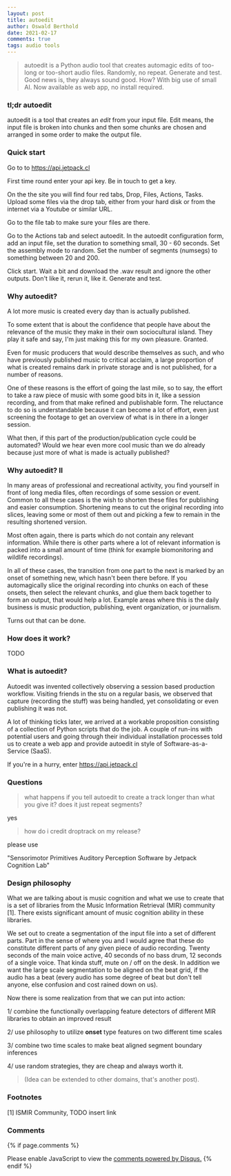 ```yaml
---
layout: post
title: autoedit
author: Oswald Berthold
date: 2021-02-17
comments: true
tags: audio tools
---
```


> autoedit is a Python audio tool that creates automagic edits of
> too-long or too-short audio files. Randomly, no repeat. Generate and
> test. Good news is, they always sound good. How? With big use of
> small AI. Now available as web app, no install required.

### tl;dr autoedit

autoedit is a tool that creates an *edit* from your input file. Edit
means, the input file is broken into chunks and then some chunks are
chosen and arranged in some order to make the output file.

### Quick start

Go to to <https://api.jetpack.cl>

First time round enter your api key. Be in touch to get a key.

On the the site you will find four red tabs, Drop, Files, Actions,
Tasks. Upload some files via the drop tab, either from your hard disk
or from the internet via a Youtube or similar URL.

Go to the file tab to make sure your files are there.

Go to the Actions tab and select autoedit. In the autoedit
configuration form, add an input file, set the duration to something
small, 30 - 60 seconds. Set the assembly mode to random. Set the
number of segments (numsegs) to something between 20 and 200.

Click start. Wait a bit and download the .wav result and ignore the
other outputs. Don't like it, rerun it, like it. Generate and test.

### Why autoedit?

A lot more music is created every day than is actually published.

To some extent that is about the confidence that people have about the
relevance of the music they make in their own sociocultural
island. They play it safe and say, I'm just making this for my own
pleasure. Granted.

Even for music producers that would describe themselves as such, and
who have previously published music to critical acclaim, a large
proportion of what is created remains dark in private storage and is
not published, for a number of reasons.

One of these reasons is the effort of going the last mile, so to say,
the effort to take a raw piece of music with some good bits in it,
like a session recording, and from that make refined and publishable
form. The reluctance to do so is understandable because it can become
a lot of effort, even just screening the footage to get an overview of
what is in there in a longer session.

What then, if this part of the production/publication cycle could be
automated? Would we hear even more cool music than we do already
because just more of what is made is actually published?

### Why autoedit? II

In many areas of professional and recreational activity, you find
yourself in front of long media files, often recordings of some
session or event. Common to all these cases is the wish to shorten
these files for publishing and easier consumption. Shortening means to
cut the original recording into slices, leaving some or most of them
out and picking a few to remain in the resulting shortened version.

Most often again, there is parts which do not contain any relevant
information. While there is other parts where a lot of relevant
information is packed into a small amount of time (think for example
biomonitoring and wildlife recordings).

In all of these cases, the transition from one part to the next is
marked by an onset of something new, which hasn't been there
before. If you automagically slice the original recording into chunks
on each of these onsets, then select the relevant chunks, and glue
them back together to form an output, that would help a lot. Example
areas where this is the daily business is music production,
publishing, event organization, or journalism.

Turns out that can be done.

### How does it work?

TODO

### What is autoedit?

Autoedit was invented collectively observing a session based
production workflow. Visiting friends in the stu on a regular basis,
we observed that capture (recording the stuff) was being handled, yet
consolidating or even publishing it was not.

A lot of thinking ticks later, we arrived at a workable proposition
consisting of a collection of Python scripts that do the job. A couple
of run-ins with potential users and going through their individual
installation processes told us to create a web app and provide
autoedit in style of Software-as-a-Service (SaaS).

If you're in a hurry, enter <https://api.jetpack.cl>

### Questions

> what happens if you tell autoedit to create a track longer than what
> you give it? does it just repeat segments?

yes

> how do i credit droptrack on my release?

please use

"Sensorimotor Primitives Auditory Perception Software by Jetpack Cognition Lab"

### Design philosophy

What we are talking about is music cognition and what we use to create
that is a set of libraries from the Music Information Retrieval (MIR)
community [1]. There exists significant amount of music cognition
ability in these libraries.

We set out to create a segmentation of the input file into a set of
different parts. Part in the sense of where you and I would agree that
these do constitute different parts of any given piece of audio
recording. Twenty seconds of the main voice active, 40 seconds of no
bass drum, 12 seconds of a single voice. That kinda stuff, mute on /
off on the desk. In addition we want the large scale segmentation to
be aligned on the beat grid, if the audio has a beat (every audio has
some degree of beat but don't tell anyone, else confusion and cost
rained down on us).

Now there is some realization from that we can put into action:

1/ combine the functionally overlapping feature detectors of different
MIR libraries to obtain an improved result

2/ use philosophy to utilize **onset** type features on two different
time scales

3/ combine two time scales to make beat aligned segment boundary
inferences

4/ use random strategies, they are cheap and always worth it. 

> (Idea can be extended to other domains, that's another post).



### Footnotes

[1] ISMIR Community, TODO insert link

### Comments

{% if page.comments %}
<div id="disqus_thread"></div>
<script>

/**
*  RECOMMENDED CONFIGURATION VARIABLES: EDIT AND UNCOMMENT THE SECTION BELOW TO INSERT DYNAMIC VALUES FROM YOUR PLATFORM OR CMS.
*  LEARN WHY DEFINING THESE VARIABLES IS IMPORTANT: https://disqus.com/admin/universalcode/#configuration-variables*/
/*
var disqus_config = function () {
this.page.url = PAGE_URL;  // Replace PAGE_URL with your page's canonical URL variable
this.page.identifier = PAGE_IDENTIFIER; // Replace PAGE_IDENTIFIER with your page's unique identifier variable
};
*/
(function() { // DON'T EDIT BELOW THIS LINE
var d = document, s = d.createElement('script');
s.src = '//x75.disqus.com/embed.js';
s.setAttribute('data-timestamp', +new Date());
(d.head || d.body).appendChild(s);
})();
</script>
<noscript>Please enable JavaScript to view the <a href="https://disqus.com/?ref_noscript">comments powered by Disqus.</a></noscript>
{% endif %}

